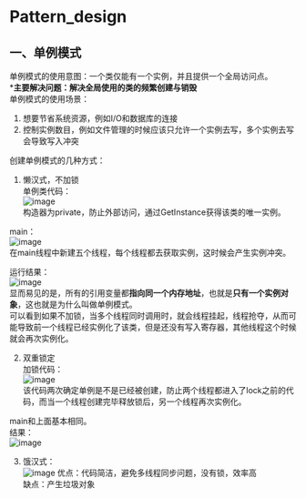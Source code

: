 # Pattern_design

## 一、单例模式
单例模式的使用意图：一个类仅能有一个实例，并且提供一个全局访问点。  
***主要解决问题：解决全局使用的类的频繁创建与销毁**  
单例模式的使用场景：  
1. 想要节省系统资源，例如I/O和数据库的连接
2. 控制实例数目，例如文件管理的时候应该只允许一个实例去写，多个实例去写会导致写入冲突

创建单例模式的几种方式：
1. 懒汉式，不加锁  
单例类代码：  
![image](https://github.com/xuehao-in-studing/Pattern_design/assets/102791379/6003c2fb-37f1-49b4-b2e5-4ea43e65f77e)  
构造器为private，防止外部访问，通过GetInstance获得该类的唯一实例。  

main：  
![image](https://github.com/xuehao-in-studing/Pattern_design/assets/102791379/d97cb4dc-615d-4846-b11b-4ade37a07f38)     
在main线程中新建五个线程，每个线程都去获取实例，这时候会产生实例冲突。   

运行结果：  
![image](https://github.com/xuehao-in-studing/Pattern_design/assets/102791379/241c23d4-0c52-4e4e-a798-e0b4702f91da)  
显而易见的是，所有的引用变量都**指向同一个内存地址**，也就是**只有一个实例对象**，这也就是为什么叫做单例模式。  
可以看到如果不加锁，当多个线程同时调用时，就会线程挂起，线程抢夺，从而可能导致前一个线程已经实例化了该类，但是还没有写入寄存器，其他线程这个时候就会再次实例化。  

2. 双重锁定  
加锁代码：  
![image](https://github.com/xuehao-in-studing/Pattern_design/assets/102791379/957c2a42-34be-4516-8961-bcb91dbdc1cd)  
该代码两次确定单例是不是已经被创建，防止两个线程都进入了lock之前的代码，而当一个线程创建完毕释放锁后，另一个线程再次实例化。

main和上面基本相同。  
结果：   
![image](https://github.com/xuehao-in-studing/Pattern_design/assets/102791379/7e013e97-a795-4213-83fc-69f5338a4461)  

3. 饿汉式：  
![image](https://github.com/xuehao-in-studing/Pattern_design/assets/102791379/c5656201-2d46-4457-b065-8301eb0153b4)
优点：代码简洁，避免多线程同步问题，没有锁，效率高  
缺点：产生垃圾对象  

